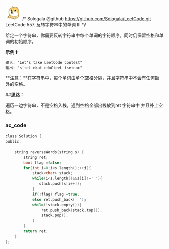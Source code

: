 ![](https://github.com/Sologala/SomeThings/blob/master/face.jpg?raw=true)
/*
    Sologala   @github    https://github.com/Sologala/LeetCode.git
    LeetCode   557. 反转字符串中的单词 III
*/

给定一个字符串，你需要反转字符串中每个单词的字符顺序，同时仍保留空格和单词的初始顺序。

**示例 1:**

```
输入: "Let's take LeetCode contest"
输出: "s'teL ekat edoCteeL tsetnoc" 
```

**注意：**在字符串中，每个单词由单个空格分隔，并且字符串中不会有任何额外的空格。

##**思路：** 

遍历一边字符串，不是空格入栈，遇到空格全部出栈放到ret 字符串中 并且补上空格。

### **ac_code**
```c
class Solution {
public:
    
    string reverseWords(string s) {
        string ret;
        bool flag =false;
        for(int i=0;i<s.length();++i){
            stack<char> stack;
            while(i<s.length()&&s[i]!=' '){
               stack.push(s[i++]); 
            }
            if(!flag) flag =true;
            else ret.push_back(' ');
            while(!stack.empty()){
                ret.push_back(stack.top());
                stack.pop();
            }
        }
        return ret;
    }
};
```

